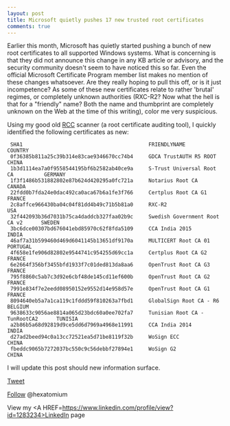 ```yaml
---
layout: post
title: Microsoft quietly pushes 17 new trusted root certificates
comments: true
---
```


Earlier this month, Microsoft has quietly started pushing a bunch of new root certificates to all supported Windows systems. What is concerning is that they did not announce this change in any KB article or advisory, and the security community doesn't seem to have noticed this so far. Even the official Microsoft Certificate Program member list makes no mention of these changes whatsoever. Are they really hoping to pull this off, or is it just incompetence? As some of these new certificates relate to rather 'brutal' regimes, or completely unknown authorities (RXC-R2? Now what the hell is that for a "friendly" name? Both the name and thumbprint are completely unknown on the Web at the time of this writing), color me very suspicious. 

Using my good old <A HREF=http://www.wilderssecurity.com/threads/rcc-check-your-systems-trusted-root-certificate-store.373819/>RCC</A> scanner (a root certificate auditing tool), I quickly identified the following certificates as new: 

     SHA1                                         FRIENDLYNAME                       COUNTRY
     0f36385b811a25c39b314e83cae9346670cc74b4     GDCA TrustAUTH R5 ROOT             CHINA
     1b3d1114ea7a0f9558544195bf6b2582ab40ce9a     S-Trust Universal Root CA          GERMANY
     1f3f1486b531882802e87b624d420295a0fc721a     Notarius Root CA                   CANADA
     22fdd0b7fda24e0dac492ca0aca67b6a1fe3f766     Certplus Root CA G1                FRANCE
     2c8affce966430ba04c04f81dd4b49c71b5b81a0     RXC-R2                             USA
     32f442093b36d7031b75ca4daddcb327faa02b9c     Swedish Government Root CA v2      SWEDEN
     3bc6dce00307bd676041ebd85970c62f8fda5109     CCA India 2015                     INDIA
     46af7a31b599460d469d6041145b13651df9170a     MULTICERT Root CA 01               PORTUGAL
     4f658e1fe906d82802e9544741c954255d69cc1a     Certplus Root CA G2                FRANCE
     6e2664f356bf3455bfd1933f7c01ded813da8aa6     OpenTrust Root CA G3               FRANCE
     795f8860c5ab7c3d92e6cbf48de145cd11ef600b     OpenTrust Root CA G2               FRANCE
     7991e834f7e2eedd08950152e9552d14e958d57e     OpenTrust Root CA G1               FRANCE
     8094640eb5a7a1ca119c1fddd59f810263a7fbd1     GlobalSign Root CA - R6            BELGIUM
     9638633c9056ae8814a065d23bdc60a0ee702fa7     Tunisian Root CA - TunRootCA2      TUNISIA
     a2b86b5a68d92819d9ce5dd6d7969a4968e11991     CCA India 2014                     INDIA
     d27ad2beed94c0a13cc72521ea5d71be8119f32b     WoSign ECC                         CHINA
     fbeddc9065b7272037bc550c9c56debbf27894e1     WoSign G2                          CHINA
 
I will update this post should new information surface.



<a href="http://twitter.com/share" class="twitter-share-button" 
data-url="http://hexatomium.github.io/2015/06/26/ms-very-quietly-adds-18-new-trusted-root-certs/" data-text="MS quietly pushes 18 root certificates"  data-count="horizontal">Tweet</a>
<script type="text/javascript" src="http://platform.twitter.com/widgets.js"></script>

<A href=https://twitter.com/hexatomium>Follow</A> @hexatomium 

View my <A HREF=https://www.linkedin.com/profile/view?id=1283234>LinkedIn</A> page


